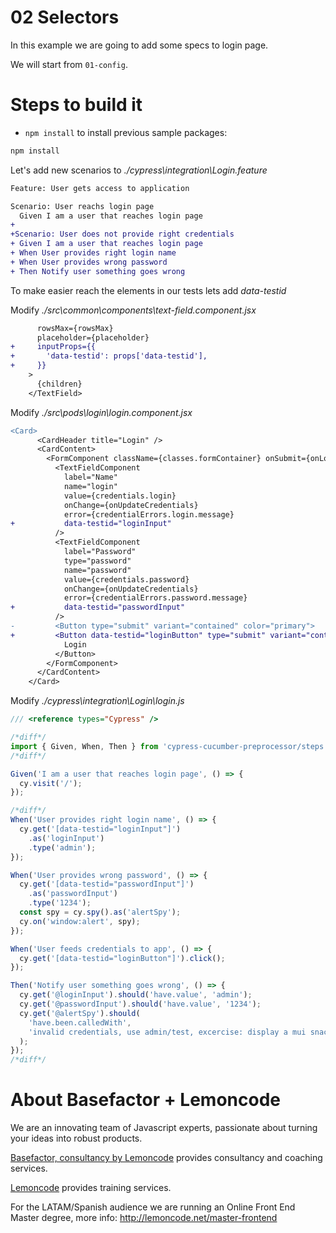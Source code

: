 # 02 Selectors

In this example we are going to add some specs to login page.

We will start from `01-config`.

# Steps to build it

- `npm install` to install previous sample packages:

```bash
npm install
```

Let's add new scenarios to _./cypress\integration\Login.feature_

```diff
Feature: User gets access to application

Scenario: User reachs login page
  Given I am a user that reaches login page
+
+Scenario: User does not provide right credentials
+ Given I am a user that reaches login page
+ When User provides right login name
+ When User provides wrong password
+ Then Notify user something goes wrong

```

To make easier reach the elements in our tests lets add _data-testid_

Modify _./src\common\components\text-field.component.jsx_

```diff
      rowsMax={rowsMax}
      placeholder={placeholder}
+     inputProps={{
+       'data-testid': props['data-testid'],
+     }}
    >
      {children}
    </TextField>
```

Modify _./src\pods\login\login.component.jsx_

```diff
<Card>
      <CardHeader title="Login" />
      <CardContent>
        <FormComponent className={classes.formContainer} onSubmit={onLogin}>
          <TextFieldComponent
            label="Name"
            name="login"
            value={credentials.login}
            onChange={onUpdateCredentials}
            error={credentialErrors.login.message}
+           data-testid="loginInput"
          />
          <TextFieldComponent
            label="Password"
            type="password"
            name="password"
            value={credentials.password}
            onChange={onUpdateCredentials}
            error={credentialErrors.password.message}
+           data-testid="passwordInput"
          />
-         <Button type="submit" variant="contained" color="primary">
+         <Button data-testid="loginButton" type="submit" variant="contained" color="primary">
            Login
          </Button>
        </FormComponent>
      </CardContent>
    </Card>
```

Modify _./cypress\integration\Login\login.js_

```js
/// <reference types="Cypress" />

/*diff*/
import { Given, When, Then } from 'cypress-cucumber-preprocessor/steps';
/*diff*/

Given('I am a user that reaches login page', () => {
  cy.visit('/');
});

/*diff*/
When('User provides right login name', () => {
  cy.get('[data-testid="loginInput"]')
    .as('loginInput')
    .type('admin');
});

When('User provides wrong password', () => {
  cy.get('[data-testid="passwordInput"]')
    .as('passwordInput')
    .type('1234');
  const spy = cy.spy().as('alertSpy');
  cy.on('window:alert', spy);
});

When('User feeds credentials to app', () => {
  cy.get('[data-testid="loginButton"]').click();
});

Then('Notify user something goes wrong', () => {
  cy.get('@loginInput').should('have.value', 'admin');
  cy.get('@passwordInput').should('have.value', '1234');
  cy.get('@alertSpy').should(
    'have.been.calledWith',
    'invalid credentials, use admin/test, excercise: display a mui snackbar instead of this alert.'
  );
});
/*diff*/
```

# About Basefactor + Lemoncode

We are an innovating team of Javascript experts, passionate about turning your ideas into robust products.

[Basefactor, consultancy by Lemoncode](http://www.basefactor.com) provides consultancy and coaching services.

[Lemoncode](http://lemoncode.net/services/en/#en-home) provides training services.

For the LATAM/Spanish audience we are running an Online Front End Master degree, more info: http://lemoncode.net/master-frontend
